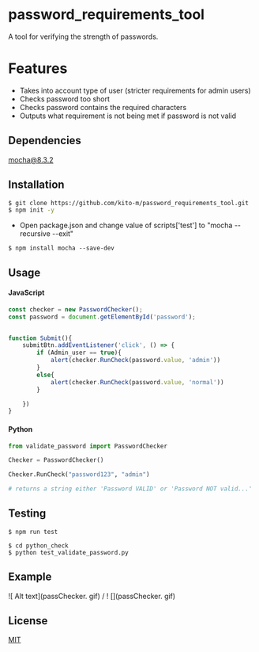 # password_requirements_tool

A tool for verifying the strength of passwords.

# Features

* Takes into account type of user (stricter requirements for admin users)
* Checks password too short
* Checks password contains the required characters
* Outputs what requirement is not being met if password is not valid

## Dependencies

mocha@8.3.2

## Installation


```bash
$ git clone https://github.com/kito-m/password_requirements_tool.git
$ npm init -y
```
* Open package.json and change value of scripts['test']
to "mocha --recursive --exit"

```
$ npm install mocha --save-dev
```

## Usage

#### JavaScript

```JavaScript
const checker = new PasswordChecker();
const password = document.getElementById('password');


function Submit(){
    submitBtn.addEventListener('click', () => {
        if (Admin_user == true){
            alert(checker.RunCheck(password.value, 'admin'))
        }
        else{
            alert(checker.RunCheck(password.value, 'normal'))
        }

    })
}
```
#### Python
```Python
from validate_password import PasswordChecker

Checker = PasswordChecker()

Checker.RunCheck("password123", "admin")

# returns a string either 'Password VALID' or 'Password NOT valid...'

```
## Testing
```
$ npm run test
```
```
$ cd python_check
$ python test_validate_password.py
```

## Example

![ Alt text](passChecker. gif) / ! [](passChecker. gif)

## License
[MIT](https://choosealicense.com/licenses/mit/)
